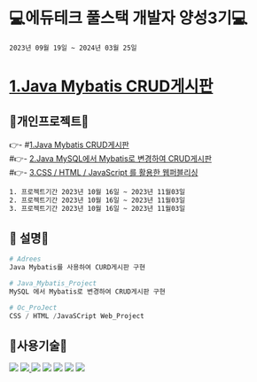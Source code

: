 #  💻에듀테크 풀스택 개발자 양성3기💻
```bash
2023년 09월 19일 ~ 2024년 03월 25일
```
# [1.Java Mybatis CRUD게시판](Addrees/README.md)
## 🔨개인프로젝트🔨
👉- #[1.Java Mybatis CRUD게시판](Addrees/README.md)<br>
#👉- [2.Java MySQL에서 Mybatis로 변경하여 CRUD게시판](Java_Mybatis_Project/README.md)<br>
#👉- [3.CSS / HTML / JavaScript 를 활용한 웹퍼블리싱](Oc_ProJect/README.md)
```bash
1. 프로젝트기간 2023년 10월 16일 ~ 2023년 11월03일
2. 프로젝트기간 2023년 10월 16일 ~ 2023년 11월03일
3. 프로젝트기간 2023년 10월 16일 ~ 2023년 11월03일
```

## 👋 설명👋

```python
# Adrees
Java Mybatis를 사용하여 CURD게시판 구현

# Java_Mybatis_Project
MySQL 에서 Mybatis로 변경하여 CRUD게시판 구현

# Oc_ProJect
CSS / HTML /JavaSCript Web_Project

```
## :page_with_curl:사용기술:page_with_curl:
<a href="Java_Mybatis_Project/boards.sql"><img src="https://img.shields.io/badge/mysql-%2300f.svg?style=for-the-badge&logo=mysql&logoColor=white"/></a>
<a href="#"><img src="https://img.shields.io/badge/Java-ED8B00?style=for-the-badge&logo=openjdk&logoColor=white"/> </a>
<a href="#"><img src="https://img.shields.io/badge/MariaDB-003545?style=for-the-badge&logo=mariadb&logoColor=white"/></a>
<a href="#"><img src="https://img.shields.io/badge/HTML5-E34F26?style=flat&logo=HTML5&logoColor=white" /></a>
<a href="#"><img src="https://img.shields.io/badge/CSS3-1572B6?style=flat&logo=CSS3&logoColor=white" /></a>
<a href="#"><img src="https://img.shields.io/badge/JavaScript-F7DF1E?style=flat&logo=JavaScript&logoColor=white" /></a>
<a href="https://github.com/wwnoov/ww_project/blob/cb76ed09290a3929ac4769069b98cf9f38fbbe06/Java_Mybatis_Project/boards.sql#L1C1-L7C3"><img src="https://img.shields.io/badge/Mybatis-%2300f.svg?style=for-the-badge&logo=Mybatis&logoColor=white"/></a>


